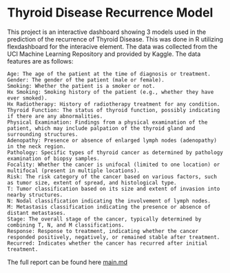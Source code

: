 # Thyroid Disease Recurrence Model
This project is an interactive dashboard showing 3 models used in the prediction of the recurrence of Thyroid Disease.
This was done in R utilizing flexdashboard for the interacive element. The data was collected from the UCI Machine Learning Repository and provided by Kaggle. The data features are as follows:

    Age: The age of the patient at the time of diagnosis or treatment.
    Gender: The gender of the patient (male or female).
    Smoking: Whether the patient is a smoker or not.
    Hx Smoking: Smoking history of the patient (e.g., whether they have ever smoked).
    Hx Radiotherapy: History of radiotherapy treatment for any condition.
    Thyroid Function: The status of thyroid function, possibly indicating if there are any abnormalities.
    Physical Examination: Findings from a physical examination of the patient, which may include palpation of the thyroid gland and surrounding structures.
    Adenopathy: Presence or absence of enlarged lymph nodes (adenopathy) in the neck region.
    Pathology: Specific types of thyroid cancer as determined by pathology examination of biopsy samples.
    Focality: Whether the cancer is unifocal (limited to one location) or multifocal (present in multiple locations).
    Risk: The risk category of the cancer based on various factors, such as tumor size, extent of spread, and histological type.
    T: Tumor classification based on its size and extent of invasion into nearby structures.
    N: Nodal classification indicating the involvement of lymph nodes.
    M: Metastasis classification indicating the presence or absence of distant metastases.
    Stage: The overall stage of the cancer, typically determined by combining T, N, and M classifications.
    Response: Response to treatment, indicating whether the cancer responded positively, negatively, or remained stable after treatment.
    Recurred: Indicates whether the cancer has recurred after initial treatment.

The full report can be found here [main.md](main.md)
